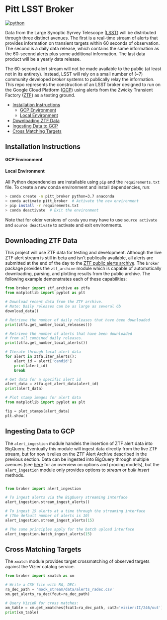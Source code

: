 # Pitt LSST Broker

[![python](https://img.shields.io/badge/python-3.7-g.svg)]() 

Data from the Large Synoptic Syrvey Telescope ([LSST](https://www.lsst.org)) will be distributed through three distinct avenues. The first is a real-time stream of alerts that provides information on transient targets within 60 seconds of observation. The second is a daily data release, which contains the same information as the 60-second alerts plus some additional information. The last data product will be a yearly data release.

The 60-second alert stream will not be made available to the public (at least not in its entirety). Instead, LSST will rely on a small number of (~7) community developed *broker* systems to publically relay the information. This repo represents the construction of an LSST broker designed to run on the Google Cloud Platform ([GCP](https://cloud.google.com)) using alerts from the Zwicky Transient Factory ([ZTF](https://www.ztf.caltech.edu)) as a testing ground.



- [Installation Instructions](#installation-instructions)
    - [GCP Environment](#gcp-environment)
    - [Local Environment](#local-environment)
- [Downloading ZTF Data](#downloading-ztf-data)
- [Ingesting Data to GCP](#ingesting-data-to-gcp)
- [Cross Matching Targets](#cross-matching-targets)



## Installation Instructions

#### GCP Environment



#### Local Environment

All Python dependencies are installable using `pip` and the `requirements.txt` file. To create a new conda environment and install dependencies, run:

```bash
> conda create -n pitt_broker python=3.7 anaconda
> conda activate pitt_broker  # Activate the new environment
> pip install -r requirements.txt
> conda deactivate  # Exit the environment
```

Note that for older versions of `conda` you may have to use `source activate` and `source deactivate` to activate and exit environments.



## Downloading ZTF Data

This project will use ZTF data for testing and development. Although the live ZTF alert stream is still in beta and isn't publically available, all alerts are submitted at the end of the day to the [ZTF public alerts archive](https://ztf.uw.edu/alerts/public/). The `broker` package provides the `ztf_archive` module which is capable of automatically downloading, parsing, and plotting results from the public archive. The following example demonstrates each of these capabilities: 

```python
from broker import ztf_archive as ztfa
from matplotlib import pyplot as plt

# Download recent data from the ZTF archive.
# Note: Daily releases can be as large as several Gb
download_data()

# Retrieve the number of daily releases that have been downloaded
print(ztfa.get_number_local_releases())

# Retrieve the number of alerts that have been downloaded
# from all combined daily releases.
print(ztfa.get_number_local_alerts())

# Iterate through local alert data
for alert in ztfa.iter_alerts():
    alert_id = alert['candid']
    print(alert_id)
    break

# Get data for a specific alert id
alert_data = ztfa.get_alert_data(alert_id)
print(alert_data)

# Plot stamp images for alert data
from matplotlib import pyplot as plt

fig = plot_stamps(alert_data)
plt.show()
```



## Ingesting Data to GCP

The `alert_ingestion` module handels the insertion of ZTF alert data into BigQuery. Eventually this module will ingest data directly from the live ZTF stream, but for now it relies on the ZTF Alert Archive described in the previous section. Data can be ingested into BigQuery through multiple avenues (see [here](https://cloud.google.com/bigquery/docs/loading-data) for an overview on options and procing models), but the `alert_ingestion` module only provides options to *stream* or *bulk insert* methods.

```python

from broker import alert_ingestion

# To ingest alerts via the BigQuery streaming interface
alert_ingestion.stream_ingest_alerts()

# To ingest 15 alerts at a time through the streaming interface
# (The default number of alerts is 10)
alert_ingestion.stream_ingest_alerts(15)

# The same principles apply for the batch upload interface
alert_ingestion.batch_ingest_alerts(15)
```



## Cross Matching Targets

The `xmatch` module provides target crossmatching of observed targets against the Vizier catalog service.

```python
from broker import xmatch as xm

# Write a CSV file with RA, DEC:
ra_dec_path = 'mock_stream/data/alerts_radec.csv'
xm.get_alerts_ra_dec(fout=ra_dec_path)

# Query VizieR for cross matches:
xm_table = xm.get_xmatches(fcat1=ra_dec_path, cat2='vizier:II/246/out')
print(xm_table)
```
